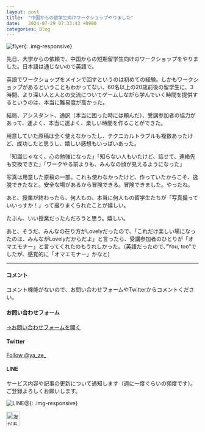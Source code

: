```yaml
---
layout: post
title:  "中国からの留学生向けワークショップやりました"
date:   2024-07-29 07:33:43 +0900
categories: Blog
---
```


![flyer]({{site.baseurl}}/img/20240729_01.jpeg){: .img-responsive}



先日、大学からの依頼で、中国からの短期留学生向けのワークショップをやりました。日本語は通じないので英語で。

英語でワークショップをメインで回すというのは初めての経験。しかもワークショップがあるということもわかってない、60名以上の20歳前後の留学生に、3時間、より深い人と人との交流についてゲームしながら学んでいく時間を提供するというのは、本当に難易度が高かった。

結局、アシスタント、通訳（本当に困った時には頼んだ）、受講参加者の協力があって、運よく、本当に運よく、楽しい時間を作ることができた。

用意していた原稿は全く使えなかったし、テクニカルトラブルも複数あったけど、成功したと思うし、嬉しい感想もいっぱいあった。

「知識じゃなく、心の勉強になった」「知らない人もいたけど、話せて、連絡先も交換できた」「ワークやる前よりも、みんなの顔が見えるようになった」

写真は用意した原稿の一部。これも使わなかったけど、作っていたからこそ、逸脱できたなと。安全な場があるから冒険できる。冒険できました。やったね。

あと、授業が終わったら、何人もの、本当に何人もの留学生たちが「写真撮っていいっすか！」って撮りまくられたことが嬉しい。

たぶん、いい授業だったんだろうと思う。嬉しい。

あと、そうだ、みんなの在り方がLovelyだったので、「これだけ楽しい場になったのは、みんながLovelyだからだよ」と言ったら、受講参加者のひとりが「オマエモナー」と言ってくれたのもうれしかった。（英語だったので、”You, too”でしたが、感覚的に「オマエモナー」かなと)


---
#### コメント
コメント機能がないので、お問い合わせフォームやTwitterからコメントください。

#### お問い合わせフォーム
[→お問い合わせフォームを開く]({{site.baseurl}}/docs/contact/)

#### Twitter

<a href="https://twitter.com/ya_ze_?ref_src=twsrc%5Etfw" class="twitter-follow-button" data-show-count="false">Follow @ya_ze_</a><script async src="https://platform.twitter.com/widgets.js" charset="utf-8"></script>


#### LINE

サービス内容や記事の更新について通知します（週に一度ぐらいの頻度です）。
ご登録よろしくお願いします。

![LINE@]({{site.baseurl}}/img/lineat.png){: .img-responsive}

<a href="https://line.me/R/ti/p/%40tqt3140x"><img height="36" border="0" alt="友だち追加" src="https://scdn.line-apps.com/n/line_add_friends/btn/ja.png"></a>

